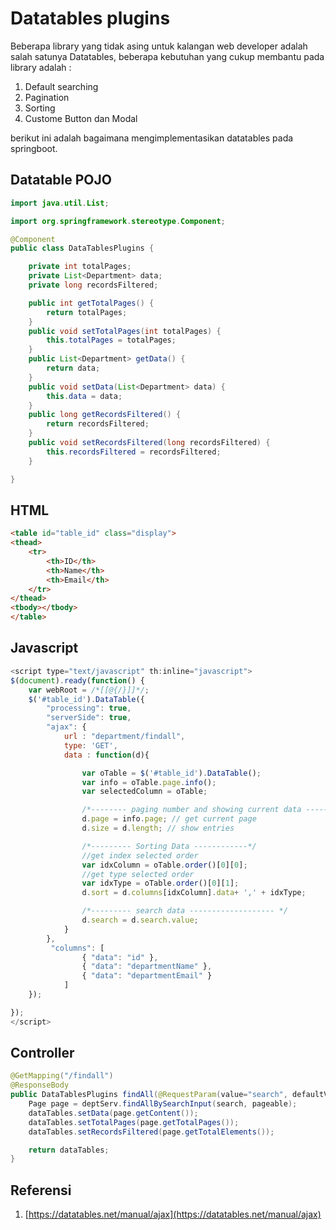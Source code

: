 # Datatables plugins

Beberapa library yang tidak asing untuk kalangan web developer adalah salah satunya Datatables, beberapa kebutuhan yang cukup membantu pada library adalah :

1. Default searching
2. Pagination
3. Sorting
4. Custome Button dan Modal

berikut ini adalah bagaimana mengimplementasikan datatables pada springboot.

## Datatable POJO

```java
import java.util.List;

import org.springframework.stereotype.Component;

@Component
public class DataTablesPlugins {

    private int totalPages;
    private List<Department> data;
    private long recordsFiltered;

    public int getTotalPages() {
        return totalPages;
    }
    public void setTotalPages(int totalPages) {
        this.totalPages = totalPages;
    }
    public List<Department> getData() {
        return data;
    }
    public void setData(List<Department> data) {
        this.data = data;
    }
    public long getRecordsFiltered() {
        return recordsFiltered;
    }
    public void setRecordsFiltered(long recordsFiltered) {
        this.recordsFiltered = recordsFiltered;
    }

}
```

## HTML

```html
<table id="table_id" class="display">
<thead>
    <tr>
        <th>ID</th>
        <th>Name</th>
        <th>Email</th>
    </tr>
</thead>
<tbody></tbody>
</table>
```

## Javascript

```js
<script type="text/javascript" th:inline="javascript">
$(document).ready(function() {
    var webRoot = /*[[@{/}]]*/;
    $('#table_id').DataTable({
        "processing": true,
        "serverSide": true,
        "ajax": {
            url : "department/findall",
            type: 'GET',
            data : function(d){

                var oTable = $('#table_id').DataTable();
                var info = oTable.page.info();
                var selectedColumn = oTable;

                /*-------- paging number and showing current data ----------- */
                d.page = info.page; // get current page
                d.size = d.length; // show entries

                /*--------- Sorting Data ------------*/
                //get index selected order
                var idxColumn = oTable.order()[0][0];
                //get type selected order
                var idxType = oTable.order()[0][1];
                d.sort = d.columns[idxColumn].data+ ',' + idxType;

                /*--------- search data ------------------- */
                d.search = d.search.value;
            }
        },
         "columns": [
                { "data": "id" },
                { "data": "departmentName" },
                { "data": "departmentEmail" }
            ]
    });

}); 
</script>
```



## Controller

```java
@GetMapping("/findall")
@ResponseBody
public DataTablesPlugins findAll(@RequestParam(value="search", defaultValue="", required=false) String search, Pageable pageable){
    Page page = deptServ.findAllBySearchInput(search, pageable);
    dataTables.setData(page.getContent());
    dataTables.setTotalPages(page.getTotalPages());
    dataTables.setRecordsFiltered(page.getTotalElements());

    return dataTables;
}
```

## Referensi

1. [https://datatables.net/manual/ajax](https://datatables.net/manual/ajax)



